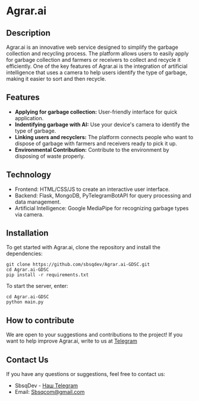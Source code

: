 # Agrar.ai

## Description

Agrar.ai is an innovative web service designed to simplify the garbage collection and recycling process. The platform allows users to easily apply for garbage collection and farmers or receivers to collect and recycle it efficiently. One of the key features of Agrar.ai is the integration of artificial intelligence that uses a camera to help users identify the type of garbage, making it easier to sort and then recycle.

## Features

- **Applying for garbage collection:** User-friendly interface for quick application.
- **Indentifying garbage with AI:** Use your device's camera to identify the type of garbage.
- **Linking users and recyclers:** The platform connects people who want to dispose of garbage with farmers and receivers ready to pick it up.
- **Environmental Contribution:** Contribute to the environment by disposing of waste properly.

## Technology

- Frontend: HTML/CSS/JS to create an interactive user interface.
- Backend: Flask, MongoDB, PyTelegramBotAPI for query processing and data management.
- Artificial Intelligence: Google MediaPipe for recognizing garbage types via camera.

## Installation

To get started with Agrar.ai, clone the repository and install the dependencies:
```
git clone https://github.com/sbsqdev/Agrar.ai-GDSC.git
cd Agrar.ai-GDSC
pip install -r requirements.txt
```
To start the server, enter:
```
cd Agrar.ai-GDSC
python main.py
````

## How to contribute

We are open to your suggestions and contributions to the project! If you want to help improve Agrar.ai, write to us at [Telegram](https://t.me/sbsqcom)

## Contact Us

If you have any questions or suggestions, feel free to contact us:

- SbsqDev - [Наш Telegram](https://t.me/sbsqcom)
- Email: Sbsqcom@gmail.com
